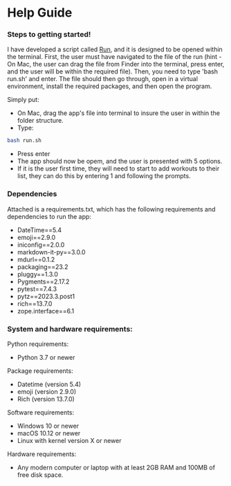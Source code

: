 # Help Guide

### Steps to getting started!

I have developed a script called [Run](run.sh), and it is designed to be opened within the terminal. First, the user must have navigated to the file of the run (hint - On Mac, the user can drag the file from Finder into the terminal, press enter, and the user will be within the required file). Then, you need to type 'bash run.sh' and enter. The file should then go through, open in a virtual environment, install the required packages, and then open the program.

Simply put:
* On Mac, drag the app's file into terminal to insure the user in within the folder structure.
* Type:
```bash
bash run.sh
```
* Press enter
* The app should now be opem, and the user is presented with 5 options.
* If it is the user first time, they will need to start to add workouts to their list, they can do this by entering 1 and following the prompts.

### Dependencies

Attached is a requirements.txt, which has the following requirements and dependencies to run the app:
* DateTime==5.4
* emoji==2.9.0
* iniconfig==2.0.0
* markdown-it-py==3.0.0
* mdurl==0.1.2
* packaging==23.2
* pluggy==1.3.0
* Pygments==2.17.2
* pytest==7.4.3
* pytz==2023.3.post1
* rich==13.7.0
* zope.interface==6.1

### System and hardware requirements:

Python requirements:
* Python 3.7 or newer

Package requirements:
* Datetime (version 5.4)
* emoji (version 2.9.0)
* Rich (version 13.7.0)

Software requirements:
* Windows 10 or newer
* macOS 10.12 or newer
* Linux with kernel version X or newer

Hardware requirements:
* Any modern computer or laptop with at least 2GB RAM and 100MB of free disk space.
